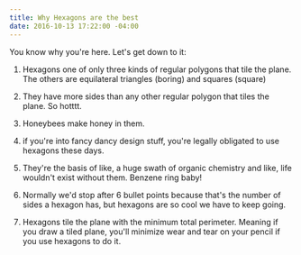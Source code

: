 ```yaml
---
title: Why Hexagons are the best
date: 2016-10-13 17:22:00 -04:00
---
```


You know why you're here. Let's get down to it:

1. Hexagons one of only three kinds of regular polygons that tile the plane. The others are equilateral triangles (boring) and squares (square)

2. They have more sides than any other regular polygon that tiles the plane. So hotttt.

3. Honeybees make honey in them.

4. if you're into fancy dancy design stuff, you're legally obligated to use hexagons these days.

5. They're the basis of like, a huge swath of organic chemistry and like, life wouldn't exist without them. Benzene ring baby! 

6. Normally we'd stop after 6 bullet points because that's the number of sides a hexagon has, but hexagons are so cool we have to keep going. 

7. Hexagons tile the plane with the minimum total perimeter. Meaning if you draw a tiled plane, you'll minimize wear and tear on your pencil if you use hexagons to do it. 



